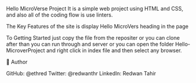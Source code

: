  Hello MicroVerse Project
 It is a simple web project using HTML and CSS, and also all of the coding flow is use linters.
 
 The Key Features of the site is display Hello MicroVers heading in the page 

To Getting Started just copy the file from the repositer or you can clone after than you can run through and server or you can open the folder Hello-MicroverProject and right click in index file and then select any browser.

👤 Author

GitHub: @ethred
Twitter: @redwanthr
LinkedIn: Redwan Tahir
